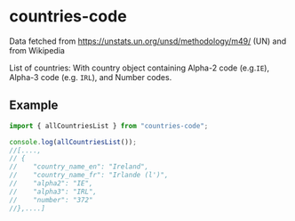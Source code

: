 # countries-code

Data fetched from https://unstats.un.org/unsd/methodology/m49/ (UN)
and from Wikipedia

List of countries:
With country object containing Alpha-2 code (e.g.`IE`), Alpha-3 code (e.g. `IRL`), and Number codes.

## Example

```js
import { allCountriesList } from "countries-code";

console.log(allCountriesList());
//[....,
// {
//    "country_name_en": "Ireland",
//    "country_name_fr": "Irlande (l')",
//    "alpha2": "IE",
//    "alpha3": "IRL",
//    "number": "372"
//},....]
```
